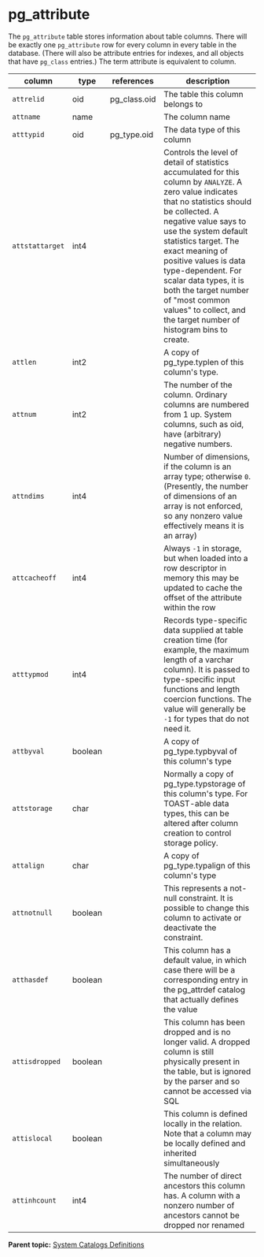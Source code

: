 # pg\_attribute 

The `pg_attribute` table stores information about table columns. There will be exactly one `pg_attribute` row for every column in every table in the database. \(There will also be attribute entries for indexes, and all objects that have `pg_class` entries.\) The term attribute is equivalent to column.

|column|type|references|description|
|------|----|----------|-----------|
|`attrelid`|oid|pg\_class.oid|The table this column belongs to|
|`attname`|name| |The column name|
|`atttypid`|oid|pg\_type.oid|The data type of this column|
|`attstattarget`|int4| |Controls the level of detail of statistics accumulated for this column by `ANALYZE`. A zero value indicates that no statistics should be collected. A negative value says to use the system default statistics target. The exact meaning of positive values is data type-dependent. For scalar data types, it is both the target number of "most common values" to collect, and the target number of histogram bins to create.|
|`attlen`|int2| |A copy of pg\_type.typlen of this column's type.|
|`attnum`|int2| |The number of the column. Ordinary columns are numbered from 1 up. System columns, such as oid, have \(arbitrary\) negative numbers.|
|`attndims`|int4| |Number of dimensions, if the column is an array type; otherwise `0`. \(Presently, the number of dimensions of an array is not enforced, so any nonzero value effectively means it is an array\)|
|`attcacheoff`|int4| |Always `-1` in storage, but when loaded into a row descriptor in memory this may be updated to cache the offset of the attribute within the row|
|`atttypmod`|int4| |Records type-specific data supplied at table creation time \(for example, the maximum length of a varchar column\). It is passed to type-specific input functions and length coercion functions. The value will generally be `-1` for types that do not need it.|
|`attbyval`|boolean| |A copy of pg\_type.typbyval of this column's type|
|`attstorage`|char| |Normally a copy of pg\_type.typstorage of this column's type. For TOAST-able data types, this can be altered after column creation to control storage policy.|
|`attalign`|char| |A copy of pg\_type.typalign of this column's type|
|`attnotnull`|boolean| |This represents a not-null constraint. It is possible to change this column to activate or deactivate the constraint.|
|`atthasdef`|boolean| |This column has a default value, in which case there will be a corresponding entry in the pg\_attrdef catalog that actually defines the value|
|`attisdropped`|boolean| |This column has been dropped and is no longer valid. A dropped column is still physically present in the table, but is ignored by the parser and so cannot be accessed via SQL|
|`attislocal`|boolean| |This column is defined locally in the relation. Note that a column may be locally defined and inherited simultaneously|
|`attinhcount`|int4| |The number of direct ancestors this column has. A column with a nonzero number of ancestors cannot be dropped nor renamed|

**Parent topic:** [System Catalogs Definitions](../system_catalogs/catalog_ref-html.html)

